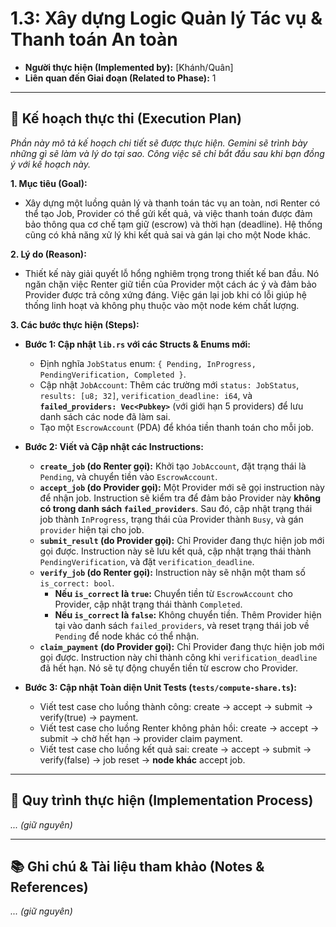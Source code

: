 # 1.3: Xây dựng Logic Quản lý Tác vụ & Thanh toán An toàn

- **Người thực hiện (Implemented by):** [Khánh/Quân]
- **Liên quan đến Giai đoạn (Related to Phase):** 1

---

## 📝 Kế hoạch thực thi (Execution Plan)

*Phần này mô tả kế hoạch chi tiết sẽ được thực hiện. Gemini sẽ trình bày những gì sẽ làm và lý do tại sao. Công việc sẽ chỉ bắt đầu sau khi bạn đồng ý với kế hoạch này.*

**1. Mục tiêu (Goal):**
*   Xây dựng một luồng quản lý và thanh toán tác vụ an toàn, nơi Renter có thể tạo Job, Provider có thể gửi kết quả, và việc thanh toán được đảm bảo thông qua cơ chế tạm giữ (escrow) và thời hạn (deadline). Hệ thống cũng có khả năng xử lý khi kết quả sai và gán lại cho một Node khác.

**2. Lý do (Reason):**
*   Thiết kế này giải quyết lỗ hổng nghiêm trọng trong thiết kế ban đầu. Nó ngăn chặn việc Renter giữ tiền của Provider một cách ác ý và đảm bảo Provider được trả công xứng đáng. Việc gán lại job khi có lỗi giúp hệ thống linh hoạt và không phụ thuộc vào một node kém chất lượng.

**3. Các bước thực hiện (Steps):**
*   **Bước 1: Cập nhật `lib.rs` với các Structs & Enums mới:**
    *   Định nghĩa `JobStatus` enum: `{ Pending, InProgress, PendingVerification, Completed }`.
    *   Cập nhật `JobAccount`: Thêm các trường mới `status: JobStatus`, `results: [u8; 32]`, `verification_deadline: i64`, và **`failed_providers: Vec<Pubkey>`** (với giới hạn 5 providers) để lưu danh sách các node đã làm sai.
    *   Tạo một `EscrowAccount` (PDA) để khóa tiền thanh toán cho mỗi job.

*   **Bước 2: Viết và Cập nhật các Instructions:**
    *   **`create_job` (do Renter gọi):** Khởi tạo `JobAccount`, đặt trạng thái là `Pending`, và chuyển tiền vào `EscrowAccount`.
    *   **`accept_job` (do Provider gọi):** Một Provider mới sẽ gọi instruction này để nhận job. Instruction sẽ kiểm tra để đảm bảo Provider này **không có trong danh sách `failed_providers`**. Sau đó, cập nhật trạng thái job thành `InProgress`, trạng thái của Provider thành `Busy`, và gán `provider` hiện tại cho job.
    *   **`submit_result` (do Provider gọi):** Chỉ Provider đang thực hiện job mới gọi được. Instruction này sẽ lưu kết quả, cập nhật trạng thái thành `PendingVerification`, và đặt `verification_deadline`.
    *   **`verify_job` (do Renter gọi):** Instruction này sẽ nhận một tham số `is_correct: bool`.
        *   **Nếu `is_correct` là `true`:** Chuyển tiền từ `EscrowAccount` cho Provider, cập nhật trạng thái thành `Completed`.
        *   **Nếu `is_correct` là `false`:** Không chuyển tiền. Thêm Provider hiện tại vào danh sách `failed_providers`, và reset trạng thái job về `Pending` để node khác có thể nhận.
    *   **`claim_payment` (do Provider gọi):** Chỉ Provider đang thực hiện job mới gọi được. Instruction này chỉ thành công khi `verification_deadline` đã hết hạn. Nó sẽ tự động chuyển tiền từ escrow cho Provider.

*   **Bước 3: Cập nhật Toàn diện Unit Tests (`tests/compute-share.ts`):**
    *   Viết test case cho luồng thành công: create -> accept -> submit -> verify(true) -> payment.
    *   Viết test case cho luồng Renter không phản hồi: create -> accept -> submit -> chờ hết hạn -> provider claim payment.
    *   Viết test case cho luồng kết quả sai: create -> accept -> submit -> verify(false) -> job reset -> **node khác** accept job.

---

## 🚀 Quy trình thực hiện (Implementation Process)

*... (giữ nguyên)*

---

## 📚 Ghi chú & Tài liệu tham khảo (Notes & References)

*... (giữ nguyên)*